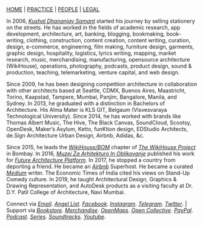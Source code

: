[HOME](https://kvshvl.github.io/index.html) | [PRACTICE](https://kvshvl.github.io/practice.html) | [PEOPLE](https://kvshvl.github.io/people.html) | [LEGAL](https://kvshvl.github.io/legal.html)

In 2006, [_Kushal Dhananjay Samant_](https://linkedin.com/in/kvshvl) started his journey by selling stationery on the streets. He has worked in the fields of academic research, app development, architecture, art, banking, blogging, bookmaking, book-writing, clothing, construction, content creation, content writing, curation, design, e-commerce, engineering, film making, furniture design, garments, graphic design, hospitality, logistics, lyrics writing, mapping, market research, music, merchandising, manufacturing, opensource architecture (WikiHouse), operations, photography, podcasts, product design, sound & production, teaching, telemarketing, venture capital, and web design.

Since 2009, he has been designing competition architecture in collaboration with other architects based at Seattle, CDMX, Buenos Aires, Maastricht, Torino, Kaapstad, Tampere, Mumbai, Panjim, Bangalore, Manila, and Sydney. In 2013, he graduated with a distinction in Bachelors of Architecture. His Alma Mater is KLS GIT, Belgaum (Visvesvaraya Technological University). Since 2014, he has worked with brands like Thomas Albert Music, The Hive, The Black Canvas, SoundCloud, Scootsy, OpenDesk, Maker’s Asylum, Ketto, funKtion design, EDStudio Architects, de.Sign Architecture Urban Design, Airbnb, Adidas, &c.

Since 2015, he leads the [_WikiHouse/BOM_](https://sketchfab.com/WikiHouseBOM) chapter of [_The WikiHouse Project_](https://wikihouse.cc/Contributors) in Bombay. In 2016, [_Muzej Za Arhitekturo In Oblikovanje_](http://www.mao.si) published his work for [_Future Architecture Platform_](https://futurearchitectureplatform.org/projects/8e8af477-4aea-431b-a69f-74cd05862eac). In 2017, he stopped a country from deporting a friend. He became an [_Airbnb_](https://airbnb.co.in/users/show/21563871) Superhost. He became a curated [_Medium_](https://medium.com/@kvshvl) writer. The Economic Times of India cited his views on Stand-Up Comedy culture. In 2019, he taught Architectural Design, Graphics & Drawing Representation, and AutoDesk products as a visiting faculty at Dr. D.Y. Patil College of Architecture, Navi Mumbai.

Connect via [_Email_](mailto:%20kushaldsamant@gmail.com). [_Angel List_](https://angel.co/kvshvl). [_Facebook_](https://facebook.com/kvshvl). [_Instagram_](https://instagram.com/kvshvl). [_Telegram_](https://t.me/kvshvl). [_Twitter_](https://twitter.com/kvshvl_). | Support via [_Bookstore_](https://www.instamojo.com/kvshvl). [_Merchandise_](https://kvshvl.threadless.com). [_OpenMaps_](https://www.openstreetmap.org/user/KVSHVL). [_Open Collective_](https://opencollective.com/kvshvl). [_PayPal_](https://www.paypal.com/paypalme2/parceloff). [_Podcast_](https://anchor.fm/kvshvl). [_Series_](https://instagram.com/kvshvl/channel). [_Soundtracks_](https://soundcloud.com/kvshvl). [_Youtube_](https://www.youtube.com/channel/UCQCznCqUhALucLSk6N8ROPA/playlists).